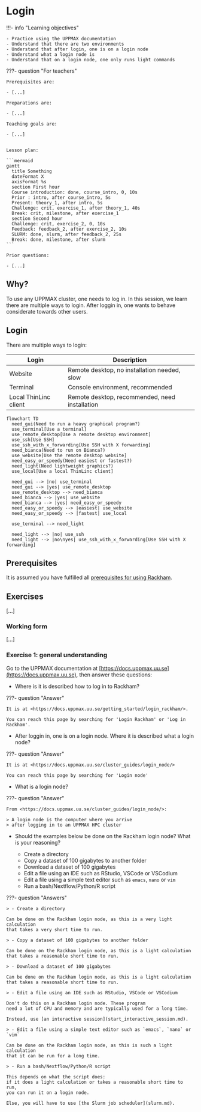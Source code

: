 # Login

!!!- info "Learning objectives"

    - Practice using the UPPMAX documentation
    - Understand that there are two environments
    - Understand that after login, one is on a login node
    - Understand what a login node is
    - Understand that on a login node, one only runs light commands

???- question "For teachers"

    Prerequisites are:

    - [...]

    Preparations are:

    - [...]

    Teaching goals are:

    - [...]


    Lesson plan:

    ```mermaid
    gantt
      title Something
      dateFormat X
      axisFormat %s
      section First hour
      Course introduction: done, course_intro, 0, 10s
      Prior : intro, after course_intro, 5s
      Present: theory_1, after intro, 5s
      Challenge: crit, exercise_1, after theory_1, 40s
      Break: crit, milestone, after exercise_1
      section Second hour
      Challenge: crit, exercise_2, 0, 10s
      Feedback: feedback_2, after exercise_2, 10s
      SLURM: done, slurm, after feedback_2, 25s
      Break: done, milestone, after slurm
    ```

    Prior questions:

    - [...]


## Why?

To use any UPPMAX cluster, one needs to log in.
In this session, we learn there are multiple ways to login.
After loggin in, one wants to behave considerate towards other users.

## Login

There are multiple ways to login:

Login                |Description
---------------------|----------------------------------------------
Website              |Remote desktop, no installation needed, slow
Terminal             |Console environment, recommended
Local ThinLinc client|Remote desktop, recommended, need installation

```mermaid
flowchart TD
  need_gui(Need to run a heavy graphical program?)
  use_terminal[Use a terminal]
  use_remote_desktop[Use a remote desktop environment]
  use_ssh[Use SSH]
  use_ssh_with_x_forwarding[Use SSH with X forwarding]
  need_bianca(Need to run on Bianca?)
  use_website[Use the remote desktop website]
  need_easy_or_speedy(Need easiest or fastest?)
  need_light(Need lightweight graphics?)
  use_local[Use a local ThinLinc client]

  need_gui --> |no| use_terminal
  need_gui --> |yes| use_remote_desktop
  use_remote_desktop --> need_bianca
  need_bianca --> |yes| use_website
  need_bianca --> |yes| need_easy_or_speedy
  need_easy_or_speedy --> |easiest| use_website
  need_easy_or_speedy --> |fastest| use_local

  use_terminal --> need_light

  need_light --> |no| use_ssh
  need_light --> |no\nyes| use_ssh_with_x_forwarding[Use SSH with X forwarding]
```

## Prerequisites

It is assumed you have fulfilled all
[prerequisites for using Rackham](https://docs.uppmax.uu.se/getting_started/rackham_usage_prerequisites/).

## Exercises

[...]

### Working form

[...]

### Exercise 1: general understanding

Go to the UPPMAX documentation at [https://docs.uppmax.uu.se](https://docs.uppmax.uu.se),
then answer these questions:

- Where is it is described how to log in to Rackham?

???- question "Answer"

    It is at <https://docs.uppmax.uu.se/getting_started/login_rackham/>.

    You can reach this page by searching for 'Login Rackham' or 'Log in Rackham'. 

- After loggin in, one is on a login node. Where it is described what a login node?

???- question "Answer"

    It is at <https://docs.uppmax.uu.se/cluster_guides/login_node/>

    You can reach this page by searching for 'Login node'

- What is a login node?

???- question "Answer"

    From <https://docs.uppmax.uu.se/cluster_guides/login_node/>:

    > A login node is the computer where you arrive
    > after logging in to an UPPMAX HPC cluster

- Should the examples below be done on the Rackham login node? 
  What is your reasoning?

    - Create a directory
    - Copy a dataset of 100 gigabytes to another folder
    - Download a dataset of 100 gigabytes
    - Edit a file using an IDE such as RStudio, VSCode or VSCodium
    - Edit a file using a simple text editor such as `emacs`, `nano` or `vim`
    - Run a bash/Nextflow/Python/R script

???- question "Answers"

    > - Create a directory

    Can be done on the Rackham login node, as this is a very light calculation
    that takes a very short time to run.

    > - Copy a dataset of 100 gigabytes to another folder

    Can be done on the Rackham login node, as this is a light calculation
    that takes a reasonable short time to run.

    > - Download a dataset of 100 gigabytes

    Can be done on the Rackham login node, as this is a light calculation
    that takes a reasonable short time to run.

    > - Edit a file using an IDE such as RStudio, VSCode or VSCodium

    Don't do this on a Rackham login node. These program
    need a lot of CPU and memory and are typically used for a long time.

    Instead, use [an interactive session](start_interactive_session.md).

    > - Edit a file using a simple text editor such as `emacs`, `nano` or `vim`

    Can be done on the Rackham login node, as this is such a light calculation
    that it can be run for a long time.

    > - Run a bash/Nextflow/Python/R script

    This depends on what the script does:
    if it does a light calculation or takes a reasonable short time to run,
    you can run it on a login node.

    Else, you will have to use [the Slurm job scheduler](slurm.md).

